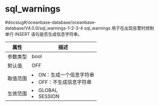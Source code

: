 sql_warnings 
=================================
#docslug#/oceanbase-database/oceanbase-database/V4.0.0/sql_warnings-1-2-3-4
sql_warnings 用于在出现告警时控制单行 INSERT 语句是否生成信息字符串。


| **属性** |                                                        **描述**                                                         |
|--------|-----------------------------------------------------------------------------------------------------------------------|
| 参数类型   | bool                                                                                                                  |
| 默认值    | OFF                                                                                                                   |
| 取值范围   | <li> ON：生成一个信息字符串   <li> OFF：不生成信息字符串    |
| 生效范围   | <li> GLOBAL   <li> SESSION               |




